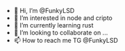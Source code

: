 - 👋 Hi, I’m @FunkyLSD
- 👀 I’m interested in node and cripto
- 🌱 I’m currently learning rust
- 💞️ I’m looking to collaborate on ...
- 📫 How to reach me TG @FunkyLSD

<!---
FunkyLSD/FunkyLSD is a ✨ special ✨ repository because its `README.md` (this file) appears on your GitHub profile.
You can click the Preview link to take a look at your changes.
--->
